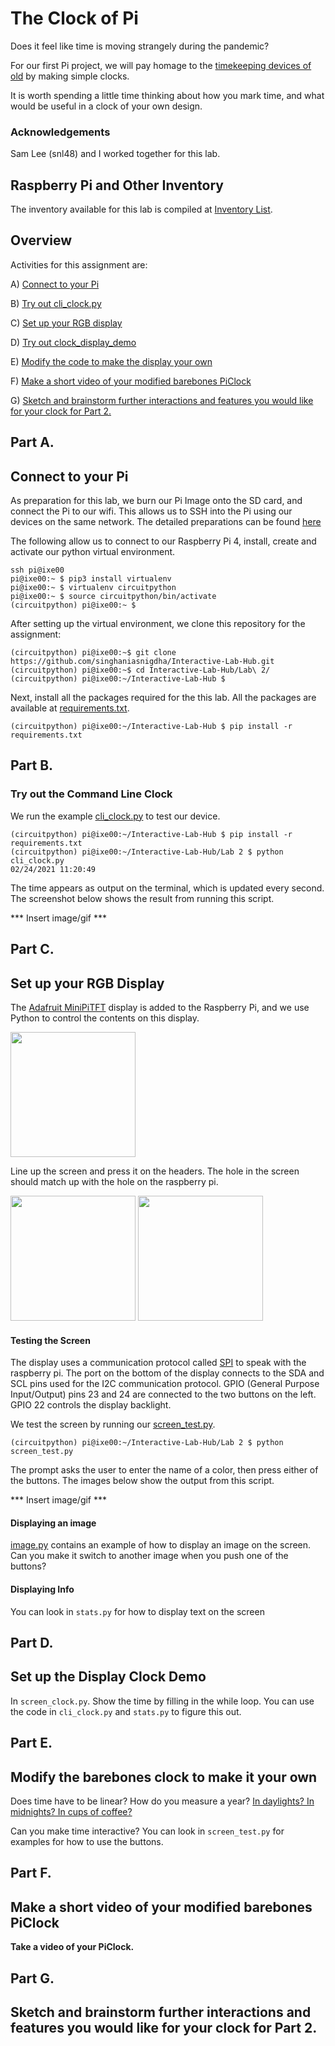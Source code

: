 # The Clock of Pi

Does it feel like time is moving strangely during the pandemic?

For our first Pi project, we will pay homage to the [timekeeping devices of old](https://en.wikipedia.org/wiki/History_of_timekeeping_devices) by making simple clocks.

It is worth spending a little time thinking about how you mark time, and what would be useful in a clock of your own design.

### Acknowledgements
Sam Lee (snl48) and I worked together for this lab.  

## Raspberry Pi and Other Inventory
The inventory available for this lab is compiled at [Inventory List](partslist.md).

## Overview
Activities for this assignment are:

A) [Connect to your Pi](#part-a)  

B) [Try out cli_clock.py](#part-b) 

C) [Set up your RGB display](#part-c)

D) [Try out clock_display_demo](#part-d) 

E) [Modify the code to make the display your own](#part-e)

F) [Make a short video of your modified barebones PiClock](#part-f)

G) [Sketch and brainstorm further interactions and features you would like for your clock for Part 2.](#part-g)

## Part A. 
## Connect to your Pi

As preparation for this lab, we burn our Pi Image onto the SD card, and connect the Pi to our wifi. This allows us to SSH into the Pi using our devices on the same network. The detailed preparations can be found [here](prep-work/prep.md) 

The following allow us to connect to our Raspberry Pi 4, install, create and activate our python virtual environment.
```
ssh pi@ixe00
pi@ixe00:~ $ pip3 install virtualenv
pi@ixe00:~ $ virtualenv circuitpython
pi@ixe00:~ $ source circuitpython/bin/activate
(circuitpython) pi@ixe00:~ $ 

```

After setting up the virtual environment, we clone this repository for the assignment:
```
(circuitpython) pi@ixe00:~$ git clone https://github.com/singhaniasnigdha/Interactive-Lab-Hub.git
(circuitpython) pi@ixe00:~$ cd Interactive-Lab-Hub/Lab\ 2/
(circuitpython) pi@ixe00:~/Interactive-Lab-Hub $ 
```

Next, install all the packages required for the this lab. All the packages are available at [requirements.txt](prep-work/requirements.txt).
```
(circuitpython) pi@ixe00:~/Interactive-Lab-Hub $ pip install -r requirements.txt
```

## Part B. 
### Try out the Command Line Clock

We run the example [cli_clock.py](cli_clock.py) to test our device. 
```
(circuitpython) pi@ixe00:~/Interactive-Lab-Hub $ pip install -r requirements.txt
(circuitpython) pi@ixe00:~/Interactive-Lab-Hub/Lab 2 $ python cli_clock.py 
02/24/2021 11:20:49
```

The time appears as output on the terminal, which is updated every second. The screenshot below shows the result from running this script.

*** Insert image/gif ***


## Part C. 
## Set up your RGB Display
The [Adafruit MiniPiTFT](https://www.adafruit.com/product/4393) display is added to the Raspberry Pi, and we use Python to control the contents on this display.

<img src="https://cdn-learn.adafruit.com/assets/assets/000/082/842/large1024/adafruit_products_4393_iso_ORIG_2019_10.jpg" height="200" />

Line up the screen and press it on the headers. The hole in the screen should match up with the hole on the raspberry pi.

<p float="left">
<img src="https://cdn-learn.adafruit.com/assets/assets/000/087/539/medium640/adafruit_products_4393_quarter_ORIG_2019_10.jpg?1579991932" height="200" />
<img src="https://cdn-learn.adafruit.com/assets/assets/000/082/861/original/adafruit_products_image.png" height="200">
</p>

#### Testing the Screen

The display uses a communication protocol called [SPI](https://www.circuitbasics.com/basics-of-the-spi-communication-protocol/) to speak with the raspberry pi. The port on the bottom of the display connects to the SDA and SCL pins used for the I2C communication protocol. GPIO (General Purpose Input/Output) pins 23 and 24 are connected to the two buttons on the left. GPIO 22 controls the display backlight.

We test the screen by running our [screen_test.py](screen_test.py).
```
(circuitpython) pi@ixe00:~/Interactive-Lab-Hub/Lab 2 $ python screen_test.py
```

The prompt asks the user to enter the name of a color, then press either of the buttons. The images below show the output from this script.

*** Insert image/gif ***

#### Displaying an image

[image.py](image.py) contains an example of how to display an image on the screen. Can you make it switch to another image when you push one of the buttons?


#### Displaying Info
You can look in `stats.py` for how to display text on the screen



## Part D. 
## Set up the Display Clock Demo

In `screen_clock.py`. Show the time by filling in the while loop. You can use the code in `cli_clock.py` and `stats.py` to figure this out.


## Part E.
## Modify the barebones clock to make it your own

Does time have to be linear?  How do you measure a year? [In daylights? In midnights? In cups of coffee?](https://www.youtube.com/watch?v=wsj15wPpjLY)

Can you make time interactive? You can look in `screen_test.py` for examples for how to use the buttons.


## Part F. 
## Make a short video of your modified barebones PiClock

**Take a video of your PiClock.**

## Part G. 
## Sketch and brainstorm further interactions and features you would like for your clock for Part 2.



